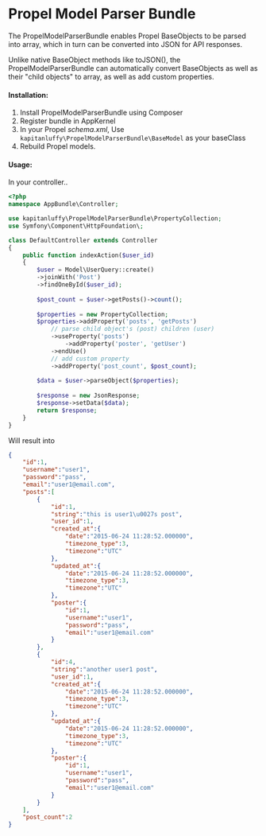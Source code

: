 # Propel Model Parser Bundle

The PropelModelParserBundle enables Propel BaseObjects to be parsed into array, which in turn can be converted into JSON for API responses.

Unlike native BaseObject methods like toJSON(), the PropelModelParserBundle can automatically convert BaseObjects as well as their "child objects" to array, as well as add custom properties.

#### Installation:

1. Install PropelModelParserBundle using Composer
2. Register bundle in AppKernel
3.  In your Propel *schema.xml*, Use `kapitanluffy\PropelModelParserBundle\BaseModel` as your baseClass
4. Rebuild Propel models.

#### Usage:
In your controller..
```php
<?php
namespace AppBundle\Controller;

use kapitanluffy\PropelModelParserBundle\PropertyCollection;
use Symfony\Component\HttpFoundation\;

class DefaultController extends Controller
{
    public function indexAction($user_id)
    {
        $user = Model\UserQuery::create()
        ->joinWith('Post')
        ->findOneById($user_id);
        
        $post_count = $user->getPosts()->count();
        
        $properties = new PropertyCollection;
        $properties->addProperty('posts', 'getPosts')
            // parse child object's (post) children (user)
            ->useProperty('posts')
                ->addProperty('poster', 'getUser')
            ->endUse()
            // add custom property
            ->addProperty('post_count', $post_count);
        
        $data = $user->parseObject($properties);
        
        $response = new JsonResponse;
        $response->setData($data);
        return $response;
    }
}
```

Will result into
``` json
{
    "id":1,
    "username":"user1",
    "password":"pass",
    "email":"user1@email.com",
    "posts":[
        {
            "id":1,
            "string":"this is user1\u0027s post",
            "user_id":1,
            "created_at":{
                "date":"2015-06-24 11:28:52.000000",
                "timezone_type":3,
                "timezone":"UTC"
            },
            "updated_at":{
                "date":"2015-06-24 11:28:52.000000",
                "timezone_type":3,
                "timezone":"UTC"
            },
            "poster":{
                "id":1,
                "username":"user1",
                "password":"pass",
                "email":"user1@email.com"
            }
        },
        {
            "id":4,
            "string":"another user1 post",
            "user_id":1,
            "created_at":{
                "date":"2015-06-24 11:28:52.000000",
                "timezone_type":3,
                "timezone":"UTC"
            },
            "updated_at":{
                "date":"2015-06-24 11:28:52.000000",
                "timezone_type":3,
                "timezone":"UTC"
            },
            "poster":{
                "id":1,
                "username":"user1",
                "password":"pass",
                "email":"user1@email.com"
            }
        }
    ],
    "post_count":2
}
```